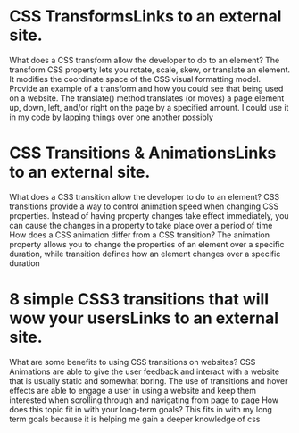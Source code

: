 # CSS TransformsLinks to an external site.

What does a CSS transform allow the developer to do to an element? The transform CSS property lets you rotate, scale, skew, or translate an element. It modifies the coordinate space of the CSS visual formatting model.
Provide an example of a transform and how you could see that being used on a website. The translate() method translates (or moves) a page element up, down, left, and/or right on the page by a specified amount. I could use it in my code by lapping things over one another possibly

# CSS Transitions & AnimationsLinks to an external site.

What does a CSS transition allow the developer to do to an element? CSS transitions provide a way to control animation speed when changing CSS properties. Instead of having property changes take effect immediately, you can cause the changes in a property to take place over a period of time
How does a CSS animation differ from a CSS transition? The animation property allows you to change the properties of an element over a specific duration, while transition defines how an element changes over a specific duration

# 8 simple CSS3 transitions that will wow your usersLinks to an external site.

What are some benefits to using CSS transitions on websites? CSS Animations are able to give the user feedback and interact with a website that is usually static and somewhat boring. The use of transitions and hover effects are able to engage a user in using a website and keep them interested when scrolling through and navigating from page to page
How does this topic fit in with your long-term goals? This fits in with my long term goals because it is helping me gain a deeper knowledge of css